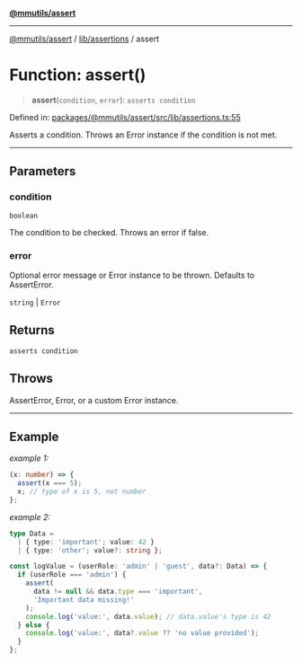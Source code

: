 [**@mmutils/assert**](../../../README.md)

***

[@mmutils/assert](../../../modules.md) / [lib/assertions](../README.md) / assert

# Function: assert()

> **assert**(`condition`, `error`): `asserts condition`

Defined in: [packages/@mmutils/assert/src/lib/assertions.ts:55](https://github.com/mastermind-0xff/-mm-monorepo/blob/ae77bebbedeaf68ca437dc22abf389b1b28fc898/packages/@mmutils/assert/src/lib/assertions.ts#L55)

Asserts a condition. Throws an Error instance if the condition is not met.
___

## Parameters

### condition

`boolean`

The condition to be checked. Throws an error if false.

### error

Optional error message or Error instance to be thrown. Defaults
to AssertError.

`string` | `Error`

## Returns

`asserts condition`

## Throws

AssertError, Error, or a custom Error instance.
___

## Example

*example 1:*
```typescript
(x: number) => {
  assert(x === 5);
  x; // type of x is 5, not number
};
```

*example 2:*
```typescript
type Data =
  | { type: 'important'; value: 42 }
  | { type: 'other'; value?: string };

const logValue = (userRole: 'admin' | 'guest', data?: Data) => {
  if (userRole === 'admin') {
    assert(
      data != null && data.type === 'important',
      'Important data missing!'
    );
    console.log('value:', data.value); // data.value's type is 42
  } else {
    console.log('value:', data?.value ?? 'no value provided');
  }
};
```
